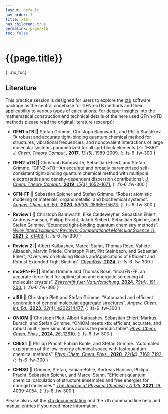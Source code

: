 ```yaml
---
layout: default
nav_order: 1
title: xtb
has_children: true
permalink: page/xtb
toc: false
---
```

# {{page.title}}
{: .no_toc}

## Literature


This practice session is designed for users to explore the [xtb](https://github.com/grimme-lab/xtb)  software package as the central codebase for GFNn-xTB methods and their applicability to various types of calculations.
For deeper insights into the mathematical construction and technical details of the here used GFNn-xTB methods please read the original literature (excerpt):


- **GFN1-xTB ||** Stefan Grimme, Christoph Bannwarth, and Philip Shushkov. “A robust and accurate tight-binding quantum chemical method for structures, vibrational frequencies, and noncovalent interactions of large molecular systems parametrized for all spd-block elements (Z= 1–86)”.
[*J. Chem. Theory Comput.*, **2017**, *13 (5)*, 1989-2009.](https://doi.org/10.1021/acs.jctc.7b00118)
{: .fs-6 .fw-300 }

- **GFN2-xTB ||** Christoph Bannwarth, Sebastian Ehlert, and Stefan Grimme. “GFN2-xTB—An accurate and broadly parametrized self-consistent tight-binding quantum chemical method with multipole electrostatics and density-dependent dispersion contributions”. 
[*J. Chem. Theory Comput.*, **2019**, *15(3)*, 1652–1671.](https://doi.org/10.1021/acs.jctc.8b01176)
{: .fs-6 .fw-300 }

- **GFN-FF ||** Sebastian Spicher and Stefan Grimme. “Robust atomistic modeling of materials, organometallic, and biochemical systems”. 
[*Angew. Chem. Int. Ed.*, **2020**,  *59(36)*, 15665–15673.](https://doi.org/10.1002/anie.202004239)
{: .fs-6 .fw-300 }

- **Review 1 ||** Christoph Bannwarth, Eike Caldeweyher, Sebastian Ehlert, Andreas Hansen, Philipp Pracht, Jakob Seibert, Sebastian Spicher, and Stefan Grimme. “Extended tight-binding quantum chemistry methods”.
[*Wiley Interdisciplinary Reviews: Computational Molecular Science 11*, **2021**, *2*,  e1493.](https://doi.org/10.1002/wcms.1493)
{: .fs-6 .fw-300 }

- **Review 2 ||** Albert Katbashev, Marcel Stahn, Thomas Rose, Vahide Alizadeh, Marvin Friede, Christoph Plett, Pitt Steinbach, and Sebastian Ehlert, ”Overview on Building Blocks andApplications of Efficient and Robust Extended Tight Binding”.
[*ChemRxiv*, **2024**.](https://doi.org/10.26434/chemrxiv-2024-pvfs0)
{: .fs-6 .fw-300 }

- **mcGFN-FF ||** Stefan Grimme and Thomas Rose. “mcGFN-FF: an accurate force field for optimization and energetic screening of molecular crystals”. 
[*Zeitschrift fuer Naturforschung*, **2024**, *79(4)*, 191-200.](https://doi.org/10.1515/znb-2023-0088)
{: .fs-6 .fw-300 }

- **aISS ||** Christoph Plett and Stefan Grimme. “Automated and efficient generation of general molecular aggregate structures”. 
[*Angew. Chem. Int. Ed.*, **2023**, *62(4)*, e202214477.](https://doi.org/10.1002/anie.202214477)
{: .fs-6 .fw-300 }

- **ONIOM ||** Christoph Plett, Albert Katbashev, Sebastian Ehlert, Markus Bursch, and Stefan Grimme. “ONIOM meets xtb: efficient, accurate, and robust multi-layer simulations across the periodic table”. 
[*Phys. Chem. Chem. Phys.*, **2024**, *26*, 12610.](https://doi.org/10.1039/D3CP02178E)
{: .fs-6 .fw-300 }

- **CREST ||** Philipp Pracht, Fabian Bohle, and Stefan Grimme. “Automated exploration of the low-energy chemical space with fast quantum chemical methods”. 
[*Phys. Chem. Chem. Phys.*, **2020**, *22(14)*, 7169–7192.](https://doi.org/10.1039/C9CP06869D)
{: .fs-6 .fw-300 }

- **CENSO ||** Grimme, Stefan, Fabian Bohle, Andreas Hansen, Philipp Pracht, Sebastian Spicher, and Marcel Stahn. "Efficient quantum chemical calculation of structure ensembles and free energies for nonrigid molecules." 
[*The Journal of Physical Chemistry A 125*, **2021**, *19*, 4039-4054.](https://doi.org/10.1021/acs.jpca.1c00971)
{: .fs-6 .fw-300 }

Please also visit the [xtb documentation](https://xtb-docs.readthedocs.io/en/latest/) and the xtb command line help and manual entries if you need more information.
